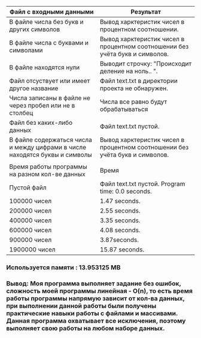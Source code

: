 | Файл с входными данными  | Результат |
| ------------- | ------------- |
| В файле числа без букв и других символов | Вывод харктеристик чисел в процентном соотношении. |
| В файле числа с буквами и символами | Вывод харктеристик чисел в процентном соотношении без учёта букв и символов.  |
| В файле находятся нули | Выводит строчку: "Происходит деление на ноль.. ". |
| Файл отсуствует или имеет другое название| Файл text.txt в директории проекта не обнаружен.|
| Числа записаны в файле не через пробел или не в столбец | Числа все равно будут обрабатываться | 
| Файл без каких-либо данных | Файл text.txt пустой. |
| В файле содержаться числа и между цифрами в числе находятся буквы и символы| Вывод харктеристик чисел в процентном соотношении без учёта букв и символов.|
| | |
| Время работы программы на разном кол-ве данных | Время |
| Пустой файл | Файл text.txt пустой. Program time: 0.0 seconds. |
| 100000 чисел | 1.47 seconds.|
| 200000 чисел | 2.55 seconds.
| 400000 чисел | 3.35 seconds.|
| 600000 чисел | 4.08 seconds.||
| 900000 чисел | 3.87seconds.|
| 1900000 чисел | 15.87 seconds.|

### Используется памяти : 13.953125 MB
### Вывод: Моя программа выполняет задание без ошибок, сложность моей программы линейная - O(n), то есть время работы программы напрямую зависит от кол-ва данных, при выполнении данной работы были получены практические навыки работы с файлами и массивами. Данная программа охватывает все исключения, поэтому выполняет свою работы на любом наборе данных.

